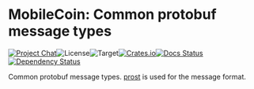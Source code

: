 # MobileCoin: Common protobuf message types

[![Project Chat][chat-image]][chat-link]<!--
-->![License][license-image]<!--
-->![Target][target-image]<!--
-->[![Crates.io][crate-image]][crate-link]<!--
-->[![Docs Status][docs-image]][docs-link]<!--
-->[![Dependency Status][deps-image]][deps-link]

Common protobuf message types. [prost](https://docs.rs/prost/latest/prost/) is
used for the message format.

[chat-image]: https://img.shields.io/discord/844353360348971068?style=flat-square
[chat-link]: https://mobilecoin.chat
[license-image]: https://img.shields.io/crates/l/mc-attestation-protobuf-types?style=flat-square
[target-image]: https://img.shields.io/badge/target-x86__64-blue?style=flat-square
[crate-image]: https://img.shields.io/crates/v/mc-attestation-protobuf-types.svg?style=flat-square
[crate-link]: https://crates.io/crates/mc-attestation-protobuf-types
[docs-image]: https://img.shields.io/docsrs/mc-attestation-protobuf-types?style=flat-square
[docs-link]: https://docs.rs/crate/mc-attestation-protobuf-types
[deps-image]: https://deps.rs/crate/mc-attestation-protobuf-types/0.1.0/status.svg?style=flat-square
[deps-link]: https://deps.rs/crate/mc-attestation-protobuf-types/0.1.0
